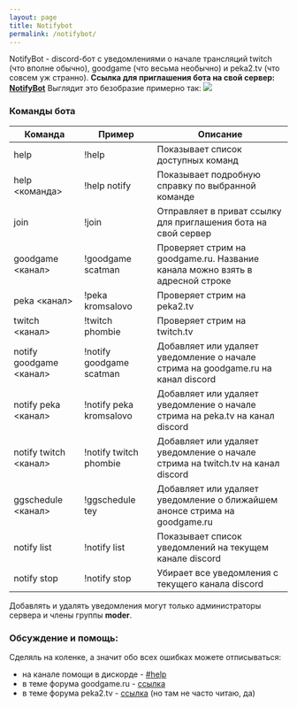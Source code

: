```yaml
---
layout: page
title: Notifybot
permalink: /notifybot/
---
```


NotifyBot - discord-бот с уведомлениями о начале трансляций twitch (что вполне обычно), goodgame (что весьма необычно) и peka2.tv (что совсем уж странно).
**Ссылка для приглашения бота на свой сервер: [NotifyBot](https://discordapp.com/oauth2/authorize?scope=bot&client_id=271980523809669122&permissions=67357696)**
Выглядит это безобразие примерно так:
![](https://kavaban.ga/data/_uploaded/image/notifybot-twitch.png)

### Команды бота
| Команда | Пример | Описание |
| ------- | ------ | -------- |
| help |!help|Показывает список доступных команд|
| help <команда> | !help notify | Показывает подробную справку по выбранной команде |
| join | !join |Отправляет в приват ссылку для приглашения бота на свой сервер|
| goodgame <канал> |!goodgame scatman|Проверяет стрим на goodgame.ru. Название канала можно взять в адресной строке|
| peka <канал> |!peka kromsalovo|Проверяет стрим на peka2.tv|
| twitch <канал> |!twitch phombie|Проверяет стрим на twitch.tv|
| notify goodgame <канал> |!notify goodgame scatman|Добавляет или удаляет уведомление о начале стрима на goodgame.ru на канал discord|
| notify peka <канал> |!notify peka kromsalovo|Добавляет или удаляет уведомление о начале стрима на peka.tv на канал discord|
| notify twitch <канал> |!notify twitch phombie|Добавляет или удаляет уведомление о начале стрима на twitch.tv на канал discord|
| ggschedule <канал> |!ggschedule tey|Добавляет или удаляет уведомление о ближайшем анонсе стрима на goodgame.ru|
| notify list |!notify list|Показывает список уведомлений на текущем канале discord|
| notify stop |!notify stop|Убирает все уведомления с текущего канала discord|

Добавлять и удалять уведомления могут только администраторы сервера и члены группы **moder**.

### Обсуждение и помощь:
Сделяль на коленке, а значит обо всех ошибках можете отписываться:
-   на канале помощи в дискорде - [#help](https://discord.gg/4rV8kM8)
-   в теме форума goodgame.ru - [ссылка](https://goodgame.ru/topic/85406/)
-   в теме форума peka2.tv - [ссылка](https://forum.peka2.tv/threads/103388-Discord-%D0%B1%D0%BE%D1%82-%D1%81-%D1%83%D0%B2%D0%B5%D0%B4%D0%BE%D0%BC%D0%BB%D0%B5%D0%BD%D0%B8%D1%8F%D0%BC%D0%B8-%D0%BE-%D1%81%D1%82%D1%80%D0%B8%D0%BC%D0%B0%D1%85-Peka2-tv-Goodgame-%D0%B8-Twitch) (но там не часто читаю, да)
